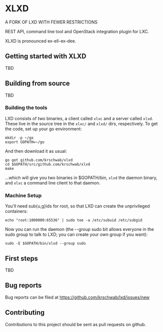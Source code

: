 # XLXD

A FORK OF LXD WITH FEWER RESTRICTIONS

REST API, command line tool and OpenStack integration plugin for LXC.

XLXD is pronounced ex-ell-ex-dee.

## Getting started with XLXD

TBD

## Building from source

TBD

### Building the tools

LXD consists of two binaries, a client called `xlxc` and a server called `xlxd`.
These live in the source tree in the `xlxc/` and `xlxd/` dirs, respectively. 
To get the code, set up your go environment:

    mkdir -p ~/go
    export GOPATH=~/go

And then download it as usual:

    go get github.com/krschwab/xlxd
    cd $GOPATH/src/github.com/krschwab/xlxd
    make

...which will give you two binaries in $GOPATH/bin, `xlxd` the daemon binary,
and `xlxc` a command line client to that daemon.

### Machine Setup

You'll need sub{u,g}ids for root, so that LXD can create the unprivileged
containers:

    echo "root:1000000:65536" | sudo tee -a /etc/subuid /etc/subgid

Now you can run the daemon (the --group sudo bit allows everyone in the sudo
group to talk to LXD; you can create your own group if you want):

    sudo -E $GOPATH/bin/xlxd --group sudo

## First steps

TBD

## Bug reports

Bug reports can be filed at https://github.com/krschwab/lxd/issues/new

## Contributing

Contributions to this project should be sent as pull requests on github.
